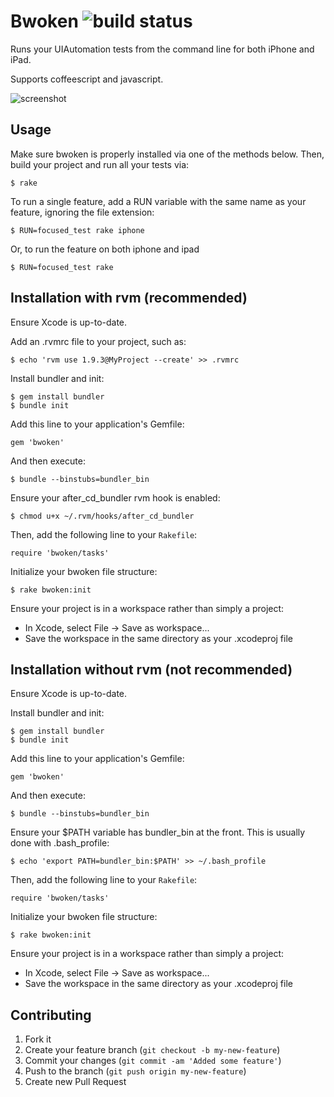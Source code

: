 # Bwoken ![build status](https://secure.travis-ci.org/bendyworks/bwoken.png?branch=master)

Runs your UIAutomation tests from the command line for both iPhone and iPad.

Supports coffeescript and javascript.

![screenshot](https://raw.github.com/bendyworks/bwoken/master/doc/screenshot.png)


## Usage

Make sure bwoken is properly installed via one of the methods below. Then, build your project and run all your tests via:

    $ rake

To run a single feature, add a RUN variable with the same name as your feature, ignoring the file extension:

    $ RUN=focused_test rake iphone

Or, to run the feature on both iphone and ipad

    $ RUN=focused_test rake


## Installation with rvm (recommended)

Ensure Xcode is up-to-date.

Add an .rvmrc file to your project, such as:

    $ echo 'rvm use 1.9.3@MyProject --create' >> .rvmrc

Install bundler and init:

    $ gem install bundler
    $ bundle init

Add this line to your application's Gemfile:

    gem 'bwoken'

And then execute:

    $ bundle --binstubs=bundler_bin

Ensure your after_cd_bundler rvm hook is enabled:

    $ chmod u+x ~/.rvm/hooks/after_cd_bundler

Then, add the following line to your `Rakefile`:

    require 'bwoken/tasks'

Initialize your bwoken file structure:

    $ rake bwoken:init

Ensure your project is in a workspace rather than simply a project:

* In Xcode, select File -> Save as workspace...
* Save the workspace in the same directory as your .xcodeproj file


## Installation without rvm (not recommended)

Ensure Xcode is up-to-date.

Install bundler and init:

    $ gem install bundler
    $ bundle init

Add this line to your application's Gemfile:

    gem 'bwoken'

And then execute:

    $ bundle --binstubs=bundler_bin

Ensure your $PATH variable has bundler_bin at the front. This is usually done with .bash_profile:

    $ echo 'export PATH=bundler_bin:$PATH' >> ~/.bash_profile

Then, add the following line to your `Rakefile`:

    require 'bwoken/tasks'

Initialize your bwoken file structure:

    $ rake bwoken:init

Ensure your project is in a workspace rather than simply a project:

* In Xcode, select File -> Save as workspace...
* Save the workspace in the same directory as your .xcodeproj file


## Contributing

1. Fork it
2. Create your feature branch (`git checkout -b my-new-feature`)
3. Commit your changes (`git commit -am 'Added some feature'`)
4. Push to the branch (`git push origin my-new-feature`)
5. Create new Pull Request
